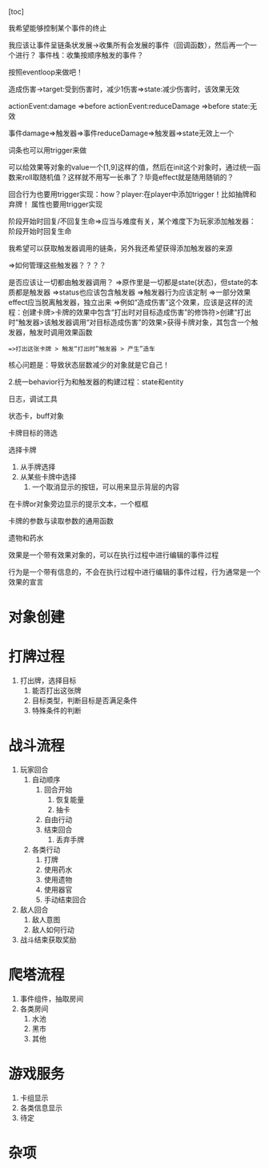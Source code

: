 [toc]

我希望能够控制某个事件的终止

我应该让事件呈链条状发展→收集所有会发展的事件（回调函数），然后再一个一个进行？
事件栈：收集按顺序触发的事件？

按照eventloop来做吧！

造成伤害→target:受到伤害时，减少1伤害=>state:减少伤害时，该效果无效

actionEvent:damage
=>before
actionEvent:reduceDamage
=>before
state:无效

事件damage=>触发器=>事件reduceDamage=>触发器=>state无效上一个


词条也可以用trigger来做

可以给效果等对象的value一个[1,9]这样的值，然后在init这个对象时，通过统一函数来roll取随机值？这样就不用写一长串了？毕竟effect就是随用随销的？

回合行为也要用trigger实现：how？player:在player中添加trigger！比如抽牌和弃牌！
属性也要用trigger实现

阶段开始时回复/不回复生命=>应当与难度有关，某个难度下为玩家添加触发器：阶段开始时回复生命

我希望可以获取触发器调用的链条，另外我还希望获得添加触发器的来源

=>如何管理这些触发器？？？？

是否应该让一切都由触发器调用？
=>原作里是一切都是state(状态)，但state的本质都是触发器
=>status也应该包含触发器
=>触发器行为应该定制
=>一部分效果effect应当脱离触发器，独立出来 
    =>例如“造成伤害”这个效果，应该是这样的流程：创建卡牌>卡牌的效果中包含“打出时对目标造成伤害”的修饰符>创建“打出时”触发器>该触发器调用“对目标造成伤害”的效果>获得卡牌对象，其包含一个触发器，触发时调用效果函数

    =>打出这张卡牌 > 触发“打出时”触发器 > 产生”造车




核心问题是：导致状态层数减少的对象就是它自己！

2.统一behavior行为和触发器的构建过程：state和entity



日志，调试工具

状态卡，buff对象

卡牌目标的筛选

选择卡牌

1. 从手牌选择
2. 从某些卡牌中选择
    1. 一个取消显示的按钮，可以用来显示背层的内容

在卡牌or对象旁边显示的提示文本，一个框框

卡牌的参数与读取参数的通用函数

遗物和药水



效果是一个带有效果对象的，可以在执行过程中进行编辑的事件过程

行为是一个带有信息的，不会在执行过程中进行编辑的事件过程，行为通常是一个效果的宣言

# 对象创建

# 打牌过程

1. 打出牌，选择目标
    1. 能否打出这张牌
    2. 目标类型，判断目标是否满足条件
    3. 特殊条件的判断

# 战斗流程

1. 玩家回合
    1. 自动顺序
        1. 回合开始
            1. 恢复能量
            2. 抽卡
        2. 自由行动
        3. 结束回合
            1. 丢弃手牌
    2. 各类行动
        1. 打牌
        2. 使用药水
        3. 使用遗物
        4. 使用器官
        5. 手动结束回合
2. 敌人回合
    1. 敌人意图
    2. 敌人如何行动
3. 战斗结束获取奖励

# 爬塔流程

1. 事件组件，抽取房间
2. 各类房间
    1. 水池
    2. 黑市
    3. 其他

# 游戏服务

1. 卡组显示
2. 各类信息显示
3. 待定

# 杂项



